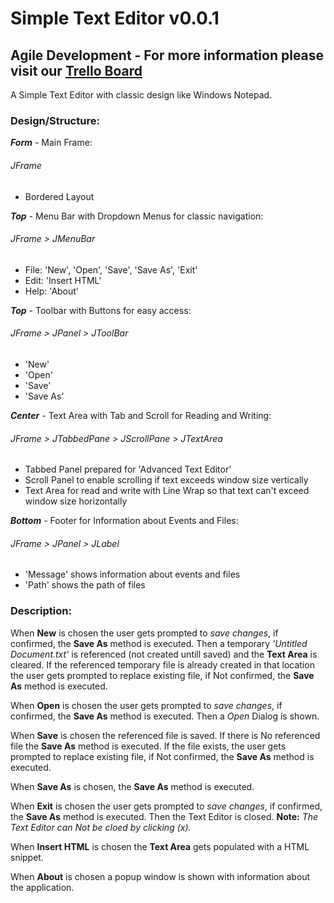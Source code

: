 # Simple Text Editor v0.0.1

## Agile Development - For more information please visit our [Trello Board](https://trello.com/b/KE6xmLeo)

A Simple Text Editor with classic design like Windows Notepad.

### Design/Structure:

***Form*** - Main Frame:
###### JFrame
- Bordered Layout

***Top*** - Menu Bar with Dropdown Menus for classic navigation:
###### JFrame > JMenuBar
- File: 'New', 'Open', 'Save', 'Save As', 'Exit'
- Edit: 'Insert HTML'
- Help: 'About'

***Top*** - Toolbar with Buttons for easy access:
###### JFrame > JPanel > JToolBar
- 'New'
- 'Open'
- 'Save'
- 'Save As'

***Center*** - Text Area with Tab and Scroll for Reading and Writing:
###### JFrame > JTabbedPane > JScrollPane > JTextArea
- Tabbed Panel prepared for 'Advanced Text Editor'
- Scroll Panel to enable scrolling if text exceeds window size vertically
- Text Area for read and write with Line Wrap so that text can't exceed window size horizontally

***Bottom*** - Footer for Information about Events and Files:
###### JFrame > JPanel > JLabel
- 'Message' shows information about events and files
- 'Path' shows the path of files

### Description:

When **New** is chosen the user gets prompted to *save changes*, if confirmed, the **Save As** method is executed. Then a temporary *'Untitled Document.txt'* is referenced (not created untill saved) and the **Text Area** is cleared. If the referenced temporary file is already created in that location the user gets prompted to replace existing file, if Not confirmed, the **Save As** method is executed.

When **Open** is chosen the user gets prompted to *save changes*, if confirmed, the **Save As** method is executed. Then a *Open* Dialog is shown.

When **Save** is chosen the referenced file is saved. If there is No referenced file the **Save As** method is executed. If the file exists, the user gets prompted to replace existing file, if Not confirmed, the **Save As** method is executed.

When **Save As** is chosen, the **Save As** method is executed.

When **Exit** is chosen the user gets prompted to *save changes*, if confirmed, the **Save As** method is executed. Then the Text Editor is closed. **Note:** *The Text Editor can Not be cloed by clicking (x).*

When **Insert HTML** is chosen the **Text Area** gets populated with a HTML snippet.

When **About** is chosen a popup window is shown with information about the application.
